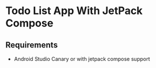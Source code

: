 # Todo List App With JetPack Compose

## Requirements

+ Android Studio Canary or with jetpack compose support